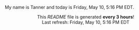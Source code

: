 My name is Tanner and today is Friday, May 10, 5:16 PM EDT.

<p align="center">This <i>README</i> file is generated <b>every 3 hours</b>!</br>Last refresh: Friday, May 10, 5:16 PM EDT<br /></p>
